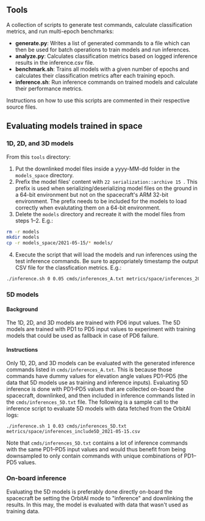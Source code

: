 ## Tools
A collection of scripts to generate test commands, calculate classification metrics, and run multi-epoch benchmarks:
- **generate.py**: Writes a list of generated commands to a file which can then be used for batch operations to train models and run inferences.
- **analyze.py**: Calculates classification metrics based on logged inference results in the inference.csv file.
- **benchmark.sh**: Trains all models with a given number of epochs and calculates their classification metrics after each training epoch.
- **inference.sh**: Run inference commands on trained models and calculate their performance metrics.

Instructions on how to use this scripts are commented in their respective source files.

## Evaluating models trained in space
### 1D, 2D, and 3D models
From this `tools` directory:

1. Put the downlinked model files inside a yyyy-MM-dd folder in the `models_space` directory.
2. Prefix the model files' content with `22 serialization::archive 15 `. This prefix is used when serializing/deserializing model files on the ground in a 64-bit environment but not on the spacecraft's ARM 32-bit environment. The prefix needs to be included for the models to load correctly when evalutating them on a 64-bit environment.
3. Delete the `models` directory and recreate it with the model files from steps 1⁠–2. E.g.: 
```bash
rm -r models
mkdir models
cp -r models_space/2021-05-15/* models/
```
4. Execute the script that will load the models and run inferences using the test inference commands. Be sure to appropriately timestamp the output CSV file for the classfication metrics. E.g.: 
```bash
./inference.sh 0 0.05 cmds/inferences_A.txt metrics/space/inferences_2021-05-15.csv
```

### 5D models
#### Background
The 1D, 2D, and 3D models are trained with PD6 input values. The 5D models are trained with PD1 to PD5 input values to experiment with training models that could be used as fallback in case of PD6 failure.
#### Instructions
Only 1D, 2D, and 3D models can be evaluated with the generated inference commands listed in `cmds/inferences_A.txt`. This is because those commands have dummy values for elevation angle values PD1–PD5 (the data that 5D models use as training and inference inputs). Evaluating 5D inference is done with PD1–PD5 values that are collected on-board the spacecraft, downlinked, and then included in inference commands listed in the `cmds/inferences_5D.txt` file. The following is a sample call to the inference script to evaluate 5D models with data fetched from the OrbitAI logs:
```
./inference.sh 1 0.03 cmds/inferences_5D.txt metrics/space/inferences_include5D_2021-05-15.csv
```

Note that `cmds/inferences_5D.txt` contains a lot of inference commands with the same PD1–PD5 input values and would thus benefit from being downsampled to only contain commands with unique combinations of PD1–PD5 values.

### On-board inference
Evaluating the 5D models is preferably done directly on-board the spacecraft be setting the OrbitAI mode to "inference" and downlinking the results. In this may, the model is evaluated with data that wasn't used as training data.